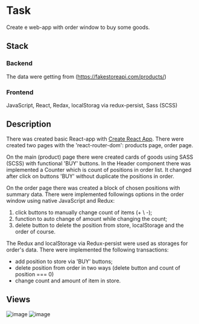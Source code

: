 # Task
Create e web-app with order window to buy some goods.

## Stack
### Backend
The data were getting from (https://fakestoreapi.com/products/)
### Frontend
JavaScript, React, Redax, localStorag via redux-persist, Sass (SCSS)

## Description
There was created basic React-app with [Create React App](https://github.com/facebook/create-react-app).
There were created two pages with the 'react-router-dom': products page, order page.

On the main (product) page there were created cards of goods using SASS (SCSS) with functional 'BUY' buttons.
In the Header component there was implemented a Counter which is count of positions in order list.
It changed after click on buttons 'BUY' without duplicate the positions in order.

On the order page there was created a block of chosen positions with summary data.
There were implemented followings options in the order window using native JavaScript and Redux:
1) click buttons to manually change count of items (+ \ -);
2) function to auto change of amount while changing the count;
3) delete button to delete the position from store, localStorage and the order of course.

The Redux and localStorage via Redux-persist were used as storages for order's data.
There were implemented the following transactions:
- add position to store via 'BUY' buttons;
- delete position from order in two ways (delete button and count of position === 0)
- change count and amount of item in store.

## Views

![image](https://user-images.githubusercontent.com/46706194/148299075-76d71f64-c5c2-40b8-9a0f-13d9c120d1b5.png)
![image](https://user-images.githubusercontent.com/46706194/148299119-2ef45ca8-57a1-4a42-a7bf-00d976696880.png)


